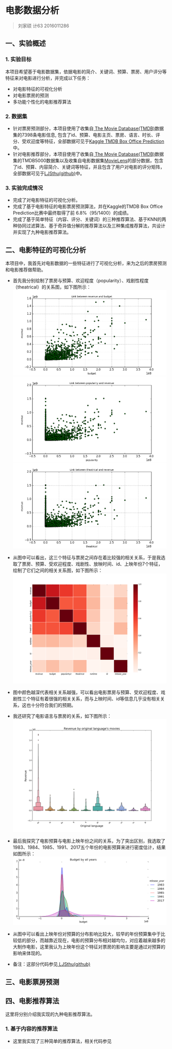 # 电影数据分析
> 刘家硕 计63 2016011286


## 一、实验概述

### 1. 实验目标
本项目希望基于电影数据集，依据电影的简介、关键词、预算、票房、用户评分等特征来对电影进行分析，并完成以下任务：

* 对电影特征的可视化分析
* 对电影票房的预测
* 多功能个性化的电影推荐算法

### 2. 数据集
* 针对票房预测部分，本项目使用了收集自<a href= 'https://www.themoviedb.org/'> The Movie Database(TMDB)</a>数据集的7398条电影信息, 包含了id、预算、电影主页、票房、语言、时长、评分、受欢迎度等特征，全部数据可见于<a href='https://www.kaggle.com/c/tmdb-box-office-prediction/data'>Kaggle TMDB Box Office Prediction</a>中。
* 针对电影推荐部分，本项目使用了收集自<a href= 'https://www.themoviedb.org/'> The Movie Database(TMDB)</a>数据集的TMDB5000数据集以及收集自电影数据集<a href='http://files.grouplens.org/datasets/movielens/ml-latest-small.zip'>MovieLens</a>的部分数据，包含了id、预算、内容简介、关键词等特征，并且包含了用户对电影的评分矩阵，全部数据可见于<a href='https://github.com/LJSthu/Movie-Analysis/tree/master/data'>LJSthu(github)</a>中。

### 3. 实验完成情况
* 完成了对电影特征的可视化分析。
* 完成了基于电影特征的电影票房预测算法，并在Kaggle的TMDB Box Office Prediction比赛中最终取得了前 6.8%（95/1400）的成绩。
* 完成了基于简单特征（内容、评分、关键词）的三种推荐算法、基于KNN的两种协同过滤算法、基于奇异值分解的推荐算法以及三种集成推荐算法，共设计并实现了九种电影推荐算法。


## 二、电影特征的可视化分析
本项目中，我首先对电影数据的一些特征进行了可视化分析，来为之后的票房预测和电影推荐做帮助。

* 首先我分别绘制了票房与预算、欢迎程度（popularity）、戏剧性程度（theatrical）的关系图，如下图所示：
![image](./images/revenue_budget.png)
![image](./images/revenue_popularity.png)
![image](./images/revenue_theatrical.png)

* 从图中可以看出，这三个特征与票房之间存在着比较强的相关关系，于是我选取了票房、预算、受欢迎程度、戏剧性、放映时间、id、上映年份7个特征，绘制了它们之间的相关关系图，如下图所示：
![image](./images/corre.png)

* 图中颜色越深代表相关关系越强，可以看出电影票房与预算、受欢迎程度、戏剧性三个特征有着很强的相关关系，而与上映时间、id等信息几乎没有相关关系，这也十分符合我们的预期。
* 我还研究了电影语言与票房的关系，如下图所示：
![image](./images/revenue_language.png)

* 最后我探究了电影预算与电影上映年份之间的关系，为了突出区别，我选取了1983、1984、1985、1991、2017五个年份的电影预算来进行密度估计，结果如图所示：
![image](./images/budget_all_year.png)

* 从图中可以看出上映年份对预算的分布影响比较大，较早的年份预算集中于比较低的部分，而越靠近现在，电影的预算分布相对越均匀，对应着越来越多的大制作电影，这里我认为上映年份这个特征对票房的影响主要是通过对预算的影响来体现的。
* 备注：这部分代码参见<a href='https://github.com/LJSthu/Movie-Analysis/tree/master/FeatureEDA'> LJSthu(github)</a>



## 三、电影票房预测



## 四、电影推荐算法
这里将分别介绍我实现的九种电影推荐算法。

### 1. 基于内容的推荐算法
* 这里我实现了三种简单的推荐算法，相关代码参见<a href=''> 
